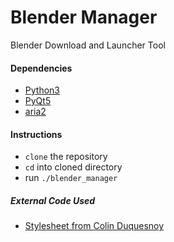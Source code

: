 # Blender Manager
Blender Download and Launcher Tool
​
#### Dependencies

* [Python3](https://www.python.org/)
* [PyQt5](https://pypi.org/project/PyQt5/)
* [aria2](https://aria2.github.io/)

#### Instructions

* `clone` the repository
* `cd` into cloned directory
* run `./blender_manager`

##### External Code Used
* [Stylesheet from Colin Duquesnoy](https://github.com/ColinDuquesnoy/QDarkStyleSheet/blob/master/qdarkstyle/dark/style.qss)
